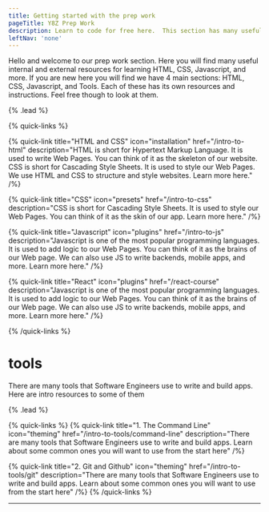 ```yaml
---
title: Getting started with the prep work
pageTitle: Y8Z Prep Work
description: Learn to code for free here.  This section has many useful internal and external resources for learning HTML, CSS, Javascript, and more.
leftNav: 'none'
---
```


Hello and welcome to our prep work section. Here you will find many useful internal and external resources for learning HTML, CSS, Javascript, and more. If you are new here you will find we have 4 main sections: HTML, CSS, Javascript, and Tools. Each of these has its own resources and instructions. Feel free though to look at them.

{% .lead %}

{% quick-links %}

{% quick-link title="HTML and CSS" icon="installation" href="/intro-to-html" description="HTML is short for Hypertext Markup Language. It is used to write Web Pages. You can think of it as the skeleton of our website. CSS is short for Cascading Style Sheets. It is used to style our Web Pages. We use HTML and CSS to structure and style websites.  Learn more here." /%}

{% quick-link title="CSS" icon="presets" href="/intro-to-css" description="CSS is short for Cascading Style Sheets. It is used to style our Web Pages. You can think of it as the skin of our app. Learn more here." /%}

{% quick-link title="Javascript" icon="plugins" href="/intro-to-js" description="Javascript is one of the most popular programming languages. It is used to add logic to our Web Pages. You can think of it as the brains of our Web page. We can also use JS to write backends, mobile apps, and more. Learn more here." /%}

{% quick-link title="React" icon="plugins" href="/react-course" description="Javascript is one of the most popular programming languages. It is used to add logic to our Web Pages. You can think of it as the brains of our Web page. We can also use JS to write backends, mobile apps, and more. Learn more here." /%}



{% /quick-links %}


# tools

There are many tools that Software Engineers use to write and build apps.  Here are intro resources to some of them

{% .lead %}

{% quick-links %}
{% quick-link title="1. The Command Line" icon="theming" href="/intro-to-tools/command-line" description="There are many tools that Software Engineers use to write and build apps.  Learn about some common ones you will want to use from the start here" /%}

{% quick-link title="2. Git and Github" icon="theming" href="/intro-to-tools/git" description="There are many tools that Software Engineers use to write and build apps.  Learn about some common ones you will want to use from the start here" /%}
{% /quick-links %}

---